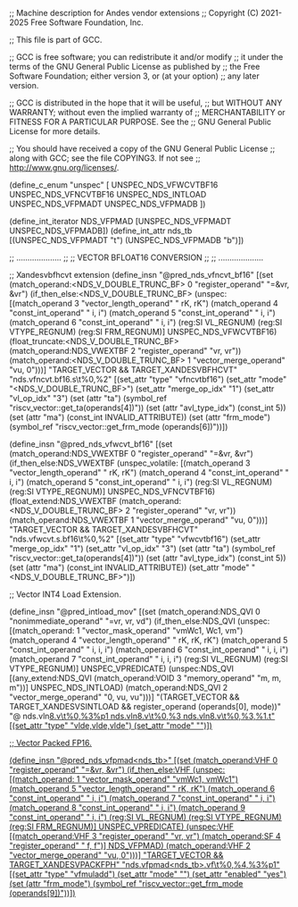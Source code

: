 ;; Machine description for Andes vendor extensions
;; Copyright (C) 2021-2025 Free Software Foundation, Inc.

;; This file is part of GCC.

;; GCC is free software; you can redistribute it and/or modify
;; it under the terms of the GNU General Public License as published by
;; the Free Software Foundation; either version 3, or (at your option)
;; any later version.

;; GCC is distributed in the hope that it will be useful,
;; but WITHOUT ANY WARRANTY; without even the implied warranty of
;; MERCHANTABILITY or FITNESS FOR A PARTICULAR PURPOSE.  See the
;; GNU General Public License for more details.

;; You should have received a copy of the GNU General Public License
;; along with GCC; see the file COPYING3.  If not see
;; <http://www.gnu.org/licenses/>.

(define_c_enum "unspec" [
  UNSPEC_NDS_VFWCVTBF16
  UNSPEC_NDS_VFNCVTBF16
  UNSPEC_NDS_INTLOAD
  UNSPEC_NDS_VFPMADT
  UNSPEC_NDS_VFPMADB
])

(define_int_iterator NDS_VFPMAD [UNSPEC_NDS_VFPMADT UNSPEC_NDS_VFPMADB])
(define_int_attr nds_tb [(UNSPEC_NDS_VFPMADT "t") (UNSPEC_NDS_VFPMADB "b")])

;;  ....................
;;
;;    VECTOR BFLOAT16 CONVERSION
;;
;;  ....................

;; Xandesvbfhcvt extension
(define_insn "@pred_nds_vfncvt_bf16<mode>"
  [(set (match_operand:<NDS_V_DOUBLE_TRUNC_BF> 0 "register_operand" "=&vr, &vr")
	(if_then_else:<NDS_V_DOUBLE_TRUNC_BF>
	  (unspec:<VM>
	    [(match_operand 3 "vector_length_operand"           "  rK,  rK")
	     (match_operand 4 "const_int_operand"               "  i,    i")
	     (match_operand 5 "const_int_operand"               "  i,    i")
	     (match_operand 6 "const_int_operand"               "  i,    i")
	     (reg:SI VL_REGNUM)
	     (reg:SI VTYPE_REGNUM)
	     (reg:SI FRM_REGNUM)] UNSPEC_NDS_VFWCVTBF16)
	  (float_truncate:<NDS_V_DOUBLE_TRUNC_BF>
	     (match_operand:NDS_VWEXTBF 2 "register_operand"              "vr, vr"))
	  (match_operand:<NDS_V_DOUBLE_TRUNC_BF> 1 "vector_merge_operand" "vu,  0")))]
  "TARGET_VECTOR && TARGET_XANDESVBFHCVT"
  "nds.vfncvt.bf16.s\t%0,%2"
  [(set_attr "type" "vfncvtbf16")
   (set_attr "mode" "<NDS_V_DOUBLE_TRUNC_BF>")
   (set_attr "merge_op_idx" "1")
   (set_attr "vl_op_idx" "3")
   (set (attr "ta") (symbol_ref "riscv_vector::get_ta(operands[4])"))
   (set (attr "avl_type_idx") (const_int 5))
   (set (attr "ma") (const_int INVALID_ATTRIBUTE))
   (set (attr "frm_mode")
        (symbol_ref "riscv_vector::get_frm_mode (operands[6])"))])

(define_insn "@pred_nds_vfwcvt_bf16<mode>"
  [(set (match_operand:NDS_VWEXTBF 0 "register_operand"   "=&vr, &vr")
	(if_then_else:NDS_VWEXTBF
	  (unspec_volatile:<VM>
	    [(match_operand 3 "vector_length_operand" "  rK,  rK")
	     (match_operand 4 "const_int_operand"     "   i,   i")
	     (match_operand 5 "const_int_operand"     "   i,   i")
	     (reg:SI VL_REGNUM)
	     (reg:SI VTYPE_REGNUM)] UNSPEC_NDS_VFNCVTBF16)
	  (float_extend:NDS_VWEXTBF
	     (match_operand:<NDS_V_DOUBLE_TRUNC_BF> 2 "register_operand" "vr, vr"))
	  (match_operand:NDS_VWEXTBF 1 "vector_merge_operand"            "vu,  0")))]
  "TARGET_VECTOR && TARGET_XANDESVBFHCVT"
  "nds.vfwcvt.s.bf16\t%0,%2"
  [(set_attr "type" "vfwcvtbf16")
   (set_attr "merge_op_idx" "1")
   (set_attr "vl_op_idx" "3")
   (set (attr "ta") (symbol_ref "riscv_vector::get_ta(operands[4])"))
   (set (attr "avl_type_idx") (const_int 5))
   (set (attr "ma") (const_int INVALID_ATTRIBUTE))
   (set_attr "mode" "<NDS_V_DOUBLE_TRUNC_BF>")])

;; Vector INT4 Load Extension.

(define_insn "@pred_intload_mov<su><mode>"
  [(set (match_operand:NDS_QVI 0 "nonimmediate_operand"       "=vr,  vr, vd")
    (if_then_else:NDS_QVI
      (unspec:<VM>
	[(match_operand:<VM> 1 "vector_mask_operand"        "vmWc1, Wc1, vm")
	 (match_operand 4 "vector_length_operand"           "   rK,  rK, rK")
	 (match_operand 5 "const_int_operand"               "    i,   i,  i")
	 (match_operand 6 "const_int_operand"               "    i,   i,  i")
	 (match_operand 7 "const_int_operand"               "    i,   i,  i")
	 (reg:SI VL_REGNUM)
	 (reg:SI VTYPE_REGNUM)] UNSPEC_VPREDICATE)
      (unspec:NDS_QVI
	[(any_extend:NDS_QVI (match_operand:VOID 3 "memory_operand" "m,  m,  m"))]
	  UNSPEC_NDS_INTLOAD)
      (match_operand:NDS_QVI 2 "vector_merge_operand"               "0, vu, vu")))]
  "(TARGET_VECTOR && TARGET_XANDESVSINTLOAD
    && register_operand (operands[0], <MODE>mode))"
  "@
   nds.vln<u>8.v\t%0,%3%p1
   nds.vln<u>8.v\t%0,%3
   nds.vln<u>8.v\t%0,%3,%1.t"
  [(set_attr "type" "vlde,vlde,vlde")
   (set_attr "mode" "<MODE>")])

;; Vector Packed FP16.

(define_insn "@pred_nds_vfpmad<nds_tb><mode>"
  [(set (match_operand:VHF 0 "register_operand"               "=&vr, &vr")
	(if_then_else:VHF
	  (unspec:<VM>
	    [(match_operand:<VM> 1 "vector_mask_operand"       "vmWc1, vmWc1")
	     (match_operand 5 "vector_length_operand"          "   rK,    rK")
	     (match_operand 6 "const_int_operand"              "    i,     i")
	     (match_operand 7 "const_int_operand"              "    i,     i")
	     (match_operand 8 "const_int_operand"              "    i,     i")
	     (match_operand 9 "const_int_operand"              "    i,     i")
	     (reg:SI VL_REGNUM)
	     (reg:SI VTYPE_REGNUM)
	     (reg:SI FRM_REGNUM)] UNSPEC_VPREDICATE)
	  (unspec:VHF
	    [(match_operand:VHF 3 "register_operand" "vr, vr")
	     (match_operand:SF 4 "register_operand"   " f,  f")] NDS_VFPMAD)
	  (match_operand:VHF 2 "vector_merge_operand"   "vu,  0")))]
  "TARGET_VECTOR && TARGET_XANDESVPACKFPH"
  "nds.vfpmad<nds_tb>.vf\t%0,%4,%3%p1"
  [(set_attr "type" "vfmuladd")
   (set_attr "mode" "<MODE>")
   (set_attr "enabled" "yes")
   (set (attr "frm_mode")
	(symbol_ref "riscv_vector::get_frm_mode (operands[9])"))])
